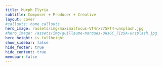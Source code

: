 ```yaml
---
title: Murph Elyria
subtitle: Composer + Producer + Creative
layout: cover
#callouts: home_callouts
hero_image: /assets/img/maximalfocus-VT4rx775FT4-unsplash.jpg
#hero_image: /assets/img/guillaume-marques-OWsGC_7Iz9A-unsplash.jpg
hero_height: is-fullheight
show_sidebar: false
hide_footer: true
hide_content: true
menubar: false
---
```

